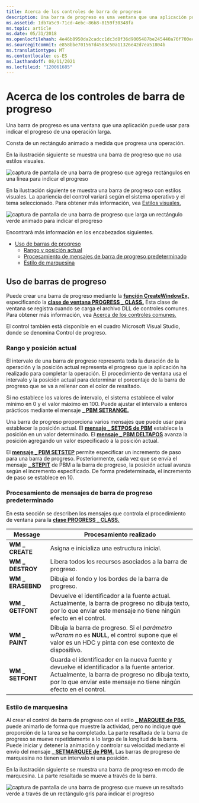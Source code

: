 ```yaml
---
title: Acerca de los controles de barra de progreso
description: Una barra de progreso es una ventana que una aplicación puede usar para indicar el progreso de una operación larga. Consta de un rectángulo animado a medida que progresa una operación.
ms.assetid: 1db7a5c9-71cd-4ebc-86b8-8159f30348fa
ms.topic: article
ms.date: 05/31/2018
ms.openlocfilehash: 4e46b8950da2cadcc1dc3d8f36d9005487be245440a76f700ec7fdfe2a196d87
ms.sourcegitcommit: e858bbe701567d4583c50a11326e42d7ea51804b
ms.translationtype: MT
ms.contentlocale: es-ES
ms.lasthandoff: 08/11/2021
ms.locfileid: "120061685"
---
```

# <a name="about-progress-bar-controls"></a>Acerca de los controles de barra de progreso

Una barra de progreso es una ventana que una aplicación puede usar para indicar el progreso de una operación larga.

Consta de un rectángulo animado a medida que progresa una operación.

En la ilustración siguiente se muestra una barra de progreso que no usa estilos visuales.

![captura de pantalla de una barra de progreso que agrega rectángulos en una línea para indicar el progreso](images/pb-oldstyle.png)

En la ilustración siguiente se muestra una barra de progreso con estilos visuales. La apariencia del control variará según el sistema operativo y el tema seleccionado. Para obtener más información, vea [Estilos visuales.](themes-overview.md)

![captura de pantalla de una barra de progreso que larga un rectángulo verde animado para indicar el progreso](images/pb-newstyle.png)

Encontrará más información en los encabezados siguientes.

-   [Uso de barras de progreso](#using-progress-bars)
    -   [Rango y posición actual](#range-and-current-position)
    -   [Procesamiento de mensajes de barra de progreso predeterminado](#default-progress-bar-message-processing)
    -   [Estilo de marquesina](#marquee-style)

## <a name="using-progress-bars"></a>Uso de barras de progreso

Puede crear una barra de progreso mediante la [**función CreateWindowEx,**](/windows/desktop/api/winuser/nf-winuser-createwindowexa) especificando la [**clase de ventana PROGRESS \_ CLASS.**](common-control-window-classes.md) Esta clase de ventana se registra cuando se carga el archivo DLL de controles comunes. Para obtener más información, vea [Acerca de los controles comunes.](common-controls-intro.md)

El control también está disponible en el cuadro Microsoft Visual Studio, donde se denomina Control de progreso.

### <a name="range-and-current-position"></a>Rango y posición actual

El intervalo de una barra *de* progreso representa  toda la duración de la operación y la posición actual representa el progreso que la aplicación ha realizado para completar la operación. El procedimiento de ventana usa el intervalo y la posición actual para determinar el porcentaje de la barra de progreso que se va a rellenar con el color de resaltado.

Si no establece los valores de intervalo, el sistema establece el valor mínimo en 0 y el valor máximo en 100. Puede ajustar el intervalo a enteros prácticos mediante el mensaje [**\_ PBM SETRANGE.**](pbm-setrange.md)

Una barra de progreso proporciona varios mensajes que puede usar para establecer la posición actual. El [**mensaje \_ SETPOS de PBM**](pbm-setpos.md) establece la posición en un valor determinado. El [**mensaje \_ PBM DELTAPOS**](pbm-deltapos.md) avanza la posición agregando un valor especificado a la posición actual.

El [**mensaje \_ PBM SETSTEP**](pbm-setstep.md) permite especificar un incremento de paso para una barra de progreso. Posteriormente, cada vez que se envía el mensaje [**\_ STEPIT**](pbm-stepit.md) de PBM a la barra de progreso, la posición actual avanza según el incremento especificado. De forma predeterminada, el incremento de paso se establece en 10.

### <a name="default-progress-bar-message-processing"></a>Procesamiento de mensajes de barra de progreso predeterminado

En esta sección se describen los mensajes que controla el procedimiento de ventana para la [**clase PROGRESS \_ CLASS.**](common-control-window-classes.md)



| Message            | Procesamiento realizado                                                                                                                                                               |
|--------------------|------------------------------------------------------------------------------------------------------------------------------------------------------------------------------------|
| **WM \_ CREATE**     | Asigna e inicializa una estructura inicial.                                                                                                                                    |
| **WM \_ DESTROY**    | Libera todos los recursos asociados a la barra de progreso.                                                                                                                              |
| **WM \_ ERASEBND** | Dibuja el fondo y los bordes de la barra de progreso.                                                                                                                              |
| **WM \_ GETFONT**    | Devuelve el identificador a la fuente actual. Actualmente, la barra de progreso no dibuja texto, por lo que enviar este mensaje no tiene ningún efecto en el control.                                       |
| **WM \_ PAINT**      | Dibuja la barra de progreso. Si el *parámetro wParam* no es **NULL,** el control supone que el valor es un HDC y pinta con ese contexto de dispositivo.                              |
| **WM \_ SETFONT**    | Guarda el identificador en la nueva fuente y devuelve el identificador a la fuente anterior. Actualmente, la barra de progreso no dibuja texto, por lo que enviar este mensaje no tiene ningún efecto en el control. |



 

### <a name="marquee-style"></a>Estilo de marquesina

Al crear el control de barra de progreso con el estilo [**\_ MARQUEE de PBS,**](progress-bar-control-styles.md) puede animarlo de forma que muestre la actividad, pero no indique qué proporción de la tarea se ha completado. La parte resaltada de la barra de progreso se mueve repetidamente a lo largo de la longitud de la barra. Puede iniciar y detener la animación y controlar su velocidad mediante el envío del mensaje [**\_ SETMARQUEE de PBM.**](pbm-setmarquee.md) Las barras de progreso de marquesina no tienen un intervalo ni una posición.

En la ilustración siguiente se muestra una barra de progreso en modo de marquesina. La parte resaltada se mueve a través de la barra.

![captura de pantalla de una barra de progreso que mueve un resaltado verde a través de un rectángulo gris para indicar el progreso](images/pb-marquee.png)

 

 